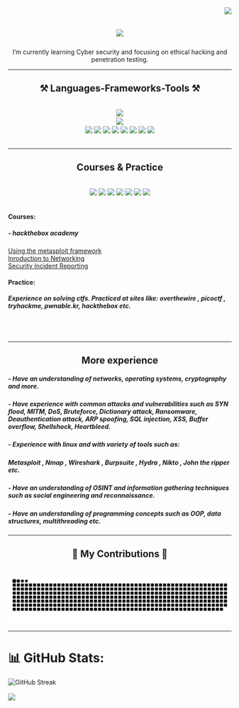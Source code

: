 <img align="right" src="https://visitor-badge.laobi.icu/badge?page_id=salesp07.salesp07" />

<h1 align="center">
    <img src="https://readme-typing-svg.herokuapp.com/?font=Righteous&size=35&center=true&vCenter=true&width=500&height=70&duration=4000&lines=Hi+There!+👋;+I'm+Ori!;" />
</h1>

<div align="center">
    I’m currently learning Cyber security and focusing on ethical hacking and penetration testing.
</div>

 <hr/>

<h2 align="center">⚒️ Languages-Frameworks-Tools ⚒️</h2> 
<br/>
<div align="center">
    <img src="https://skillicons.dev/icons?i=py,cs,java,c,html,css,visualstudio,vscode,eclipse,vim" /> <br/>
    <img src="https://skillicons.dev/icons?i=github,discord,linux,bash" /> <br/>
    <img src="https://img.shields.io/badge/ChatGPT-74aa9c?style=for-the-badge&logo=openai&logoColor=white"/>
    <img src="https://img.shields.io/badge/PyCharm-000000.svg?&style=for-the-badge&logo=PyCharm&logoColor=white"/>
    <img src="https://img.shields.io/badge/sublime_text-%23575757.svg?&style=for-the-badge&logo=sublime-text&logoColor=important"/>
    <img src="https://img.shields.io/badge/Kali_Linux-557C94?style=for-the-badge&logo=kali-linux&logoColor=white"/>
    <img src="https://img.shields.io/badge/Ubuntu-E95420?style=for-the-badge&logo=ubuntu&logoColor=white"/>
    <img src="https://img.shields.io/badge/Windows-0078D6?style=for-the-badge&logo=windows&logoColor=white"/>
    <img src="https://img.shields.io/badge/VirtualBox-21416b?style=for-the-badge&logo=VirtualBox&logoColor=white"/>
    <img src="https://img.shields.io/badge/VMware-231f20?style=for-the-badge&logo=VMware&logoColor=white"/>
    
</div>

<br/>
<hr/>

<h2 align="center">Courses & Practice</h2>
<br/>
<div align="center">
    <img src="https://img.shields.io/badge/HackTheBox-111927?style=for-the-badge&logo=Hack%20The%20Box&logoColor=9FEF00"/>
    <img src="https://img.shields.io/badge/freecodecamp-27273D?style=for-the-badge&logo=freecodecamp&logoColor=white"/>
    <img src="https://img.shields.io/badge/Codewars-B1361E?style=for-the-badge&logo=Codewars&logoColor=white"/>
    <img src="https://img.shields.io/badge/-Hackerrank-2EC866?style=for-the-badge&logo=HackerRank&logoColor=white"/>
    <img src="https://img.shields.io/badge/-LeetCode-FFA116?style=for-the-badge&logo=LeetCode&logoColor=black"/>
    <img src="https://img.shields.io/badge/W3Schools-04AA6D?style=for-the-badge&logo=W3Schools&logoColor=white"/>
    <img src="https://img.shields.io/badge/Stack_Overflow-FE7A16?style=for-the-badge&logo=stack-overflow&logoColor=white"/> <br/> <br/>

</div>

<div align="left">
    <h4 align="left">Courses:</h4>
    <h5 align="left">- hackthebox academy </h5>
    <a href="https://academy.hackthebox.com/achievement/badge/47e5906b-a889-11ee-bfb6-bea50ffe6cb4">Using the metasploit framework</a> <br/>
    <a href="https://academy.hackthebox.com/achievement/badge/b23b8764-a631-11ee-bfb6-bea50ffe6cb4">Inroduction to Networking</a> <br/>
    <a href="https://academy.hackthebox.com/achievement/badge/beece776-90f0-11ee-bfb6-bea50ffe6cb4">Security Incident Reporting</a> <br/>
    <h4 align="left">Practice:</h4>
    <h5 align="left">Experience on solving ctfs. Practiced at sites like: overthewire , picoctf , tryhackme, pwnable.kr, hackthebox etc.</h5> <br/>
    <script src="https://tryhackme.com/badge/1750346"></script>


</div>
    
<br/>

<hr/>

<h2 align="center">More experience</h2>
<h5 align="left">- Have an understanding of networks, operating systems, cryptography and more.</h5>
<h5 align="left">- Have experience with common attacks and vulnerabilities such as SYN flood, MITM, DoS, Bruteforce, Dictionary attack, Ransomware, Deauthentication attack, ARP spoofing, SQL injection, XSS, Buffer overflow, Shellshock, Heartbleed.</h5>

<h5 align="left">- Experience with linux and with variety of tools such as:</h5>
<h5 align="left">Metasploit , Nmap , Wireshark , Burpsuite , Hydra , Nikto , John the ripper etc.</h5>

<h5 align="left">- Have an understanding of OSINT and information gathering techniques such as social engineering and reconnaissance.</h5>

<h5 align="left">- Have an understanding of programming concepts such as OOP, data structures, multithreading etc.</h5>

<hr/>
<div align="center">
  <h2>🐍 My Contributions 🐍</h2>
  <br>
  <img alt="snake eating my contributions" src="https://raw.githubusercontent.com/oriozc/oriozc/output/github-contribution-grid-snake.svg" />
  
  <br/>
</div>

<hr/>


# 📊 GitHub Stats:
![GitHub Streak](https://streak-stats.demolab.com?user=oriozc&theme=nightfox&card_width=405)
<br/> <br/>
![](https://github-readme-stats.vercel.app/api/top-langs/?username=oriozc&theme=nightowl&hide_border=false&include_all_commits=false&count_private=false&layout=compact)

